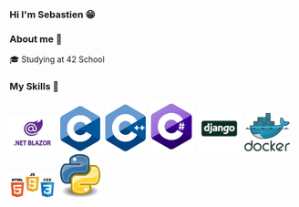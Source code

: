 ### Hi I'm Sebastien 😁

### About me 🌳
🎓 Studying at 42 School

### My Skills 🌱
<div>
  <img src="./img/blazor.png" style="width:5rem">
  <img src="./img/c.webp" style="width:5rem">
  <img src="./img/c++.webp" style="width:72px">
  <img src="./img/csharp.webp" style="width:5rem">
  <img src="./img/django.png" style="width:5rem">
  <img src="./img/docker.webp" style="width:5rem">
  <img src="./img/web.png" style="width:5rem">
  <img src="./img/python.png" style="width:5rem">
</div>


<!--
**sierra182/sierra182** is a ✨ _special_ ✨ repository because its `README.md` (this file) appears on your GitHub profile.

Here are some ideas to get you started:

- 🔭 I’m currently working on ...
- 🌱 I’m currently learning ...
- 👯 I’m looking to collaborate on ...
- 🤔 I’m looking for help with ...
- 💬 Ask me about ...
- 📫 How to reach me: ...
- 😄 Pronouns: ...
- ⚡ Fun fact: ...
-->
